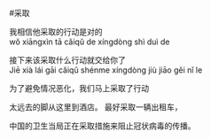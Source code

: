 #采取

我相信他采取的行动是对的\
wǒ xiāngxìn tā cǎiqǔ de xíngdòng shì duì de

接下来该采取什么行动就交给你了\
Jiē xià lái gāi cǎiqǔ shénme xíngdòng jiù jiāo gěi nǐ le

为了避免情况恶化，我们马上采取了行动

太远去的脚从这里到酒店。 最好采取一辆出租车，

中国的卫生当局正在采取措施来阻止冠状病毒的传播。
